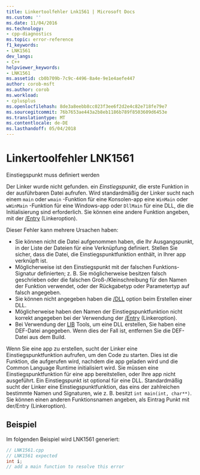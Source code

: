 ```yaml
---
title: Linkertoolfehler Lnk1561 | Microsoft Docs
ms.custom: ''
ms.date: 11/04/2016
ms.technology:
- cpp-diagnostics
ms.topic: error-reference
f1_keywords:
- LNK1561
dev_langs:
- C++
helpviewer_keywords:
- LNK1561
ms.assetid: cb0b709b-7c9c-4496-8a4e-9e1e4aefe447
author: corob-msft
ms.author: corob
ms.workload:
- cplusplus
ms.openlocfilehash: 8de3a8eebb8cc023f3ee6f2d2e4c82e718fe79e7
ms.sourcegitcommit: 76b7653ae443a2b8eb1186b789f8503609d6453e
ms.translationtype: MT
ms.contentlocale: de-DE
ms.lasthandoff: 05/04/2018
---
```

# <a name="linker-tools-error-lnk1561"></a>Linkertoolfehler LNK1561
Einstiegspunkt muss definiert werden  
  
Der Linker wurde nicht gefunden. ein *Einstiegspunkt*, die erste Funktion in der ausführbaren Datei aufrufen. Wird standardmäßig der Linker sucht nach einem `main` oder `wmain` -Funktion für eine Konsolen-app eine `WinMain` oder `wWinMain` -Funktion für eine Windows-app oder `DllMain` für eine DLL, die die Initialisierung sind erforderlich. Sie können eine andere Funktion angeben, mit der [/Entry](../../build/reference/entry-entry-point-symbol.md) (Linkeroption).  
  
Dieser Fehler kann mehrere Ursachen haben:  
-   Sie können nicht die Datei aufgenommen haben, die Ihr Ausgangspunkt, in der Liste der Dateien für eine Verknüpfung definiert. Stellen Sie sicher, dass die Datei, die Einstiegspunktfunktion enthält, in Ihrer app verknüpft ist.  
-   Möglicherweise ist den Einstiegspunkt mit der falschen Funktions-Signatur definierten; z. B. Sie möglicherweise besitzen falsch geschrieben oder die falschen Groß-/Kleinschreibung für den Namen der Funktion verwendet, oder der Rückgabetyp oder Parametertyp auf falsch angegeben.  
-   Sie können nicht angegeben haben die [/DLL](../../build/reference/dll-build-a-dll.md) option beim Erstellen einer DLL.  
-   Möglicherweise haben den Namen der Einstiegspunktfunktion nicht korrekt angegeben bei der Verwendung der [/Entry](../../build/reference/entry-entry-point-symbol.md) (Linkeroption).  
-   Bei Verwendung der [LIB](../../build/reference/lib-reference.md) Tools, um eine DLL erstellen, Sie haben eine DEF-Datei angegeben. Wenn dies der Fall ist, entfernen Sie die DEF-Datei aus dem Build.    
  
Wenn Sie eine app zu erstellen, sucht der Linker eine Einstiegspunktfunktion aufrufen, um den Code zu starten. Dies ist die Funktion, die aufgerufen wird, nachdem die app geladen wird und die Common Language Runtime initialisiert wird. Sie müssen eine Einstiegspunktfunktion für eine app bereitstellen, oder Ihre app nicht ausgeführt. Ein Einstiegspunkt ist optional für eine DLL. Standardmäßig sucht der Linker eine Einstiegspunktfunktion, das eins der zahlreichen bestimmte Namen und Signaturen, wie z. B. besitzt `int main(int, char**)`. Sie können einen anderen Funktionsnamen angeben, als Eintrag Punkt mit der/Entry (Linkeroption).  
  
## <a name="example"></a>Beispiel  
 Im folgenden Beispiel wird LNK1561 generiert:  
  
```cpp  
// LNK1561.cpp  
// LNK1561 expected  
int i;  
// add a main function to resolve this error  
```